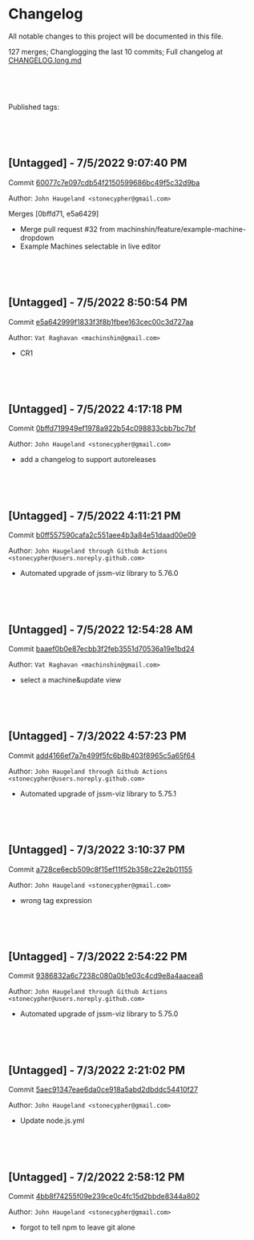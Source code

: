 # Changelog

All notable changes to this project will be documented in this file.

127 merges; Changlogging the last 10 commits; Full changelog at [CHANGELOG.long.md](CHANGELOG.long.md)



&nbsp;

&nbsp;

Published tags:







&nbsp;

&nbsp;

## [Untagged] - 7/5/2022 9:07:40 PM

Commit [60077c7e097cdb54f2150599686bc49f5c32d9ba](https://github.com/StoneCypher/jssm/commit/60077c7e097cdb54f2150599686bc49f5c32d9ba)

Author: `John Haugeland <stonecypher@gmail.com>`

Merges [0bffd71, e5a6429]

  * Merge pull request #32 from machinshin/feature/example-machine-dropdown
  * Example Machines selectable in live editor




&nbsp;

&nbsp;

## [Untagged] - 7/5/2022 8:50:54 PM

Commit [e5a642999f1833f3f8b1fbee163cec00c3d727aa](https://github.com/StoneCypher/jssm/commit/e5a642999f1833f3f8b1fbee163cec00c3d727aa)

Author: `Vat Raghavan <machinshin@gmail.com>`

  * CR1




&nbsp;

&nbsp;

## [Untagged] - 7/5/2022 4:17:18 PM

Commit [0bffd719949ef1978a922b54c098833cbb7bc7bf](https://github.com/StoneCypher/jssm/commit/0bffd719949ef1978a922b54c098833cbb7bc7bf)

Author: `John Haugeland <stonecypher@gmail.com>`

  * add a changelog to support autoreleases




&nbsp;

&nbsp;

## [Untagged] - 7/5/2022 4:11:21 PM

Commit [b0ff557590cafa2c551aee4b3a84e51daad00e09](https://github.com/StoneCypher/jssm/commit/b0ff557590cafa2c551aee4b3a84e51daad00e09)

Author: `John Haugeland through Github Actions <stonecypher@users.noreply.github.com>`

  * Automated upgrade of jssm-viz library to 5.76.0




&nbsp;

&nbsp;

## [Untagged] - 7/5/2022 12:54:28 AM

Commit [baaef0b0e87ecbb3f2feb3551d70536a19e1bd24](https://github.com/StoneCypher/jssm/commit/baaef0b0e87ecbb3f2feb3551d70536a19e1bd24)

Author: `Vat Raghavan <machinshin@gmail.com>`

  * select a machine&update view




&nbsp;

&nbsp;

## [Untagged] - 7/3/2022 4:57:23 PM

Commit [add4166ef7a7e499f5fc6b8b403f8965c5a65f64](https://github.com/StoneCypher/jssm/commit/add4166ef7a7e499f5fc6b8b403f8965c5a65f64)

Author: `John Haugeland through Github Actions <stonecypher@users.noreply.github.com>`

  * Automated upgrade of jssm-viz library to 5.75.1




&nbsp;

&nbsp;

## [Untagged] - 7/3/2022 3:10:37 PM

Commit [a728ce6ecb509c8f15ef11f52b358c22e2b01155](https://github.com/StoneCypher/jssm/commit/a728ce6ecb509c8f15ef11f52b358c22e2b01155)

Author: `John Haugeland <stonecypher@gmail.com>`

  * wrong tag expression




&nbsp;

&nbsp;

## [Untagged] - 7/3/2022 2:54:22 PM

Commit [9386832a6c7238c080a0b1e03c4cd9e8a4aacea8](https://github.com/StoneCypher/jssm/commit/9386832a6c7238c080a0b1e03c4cd9e8a4aacea8)

Author: `John Haugeland through Github Actions <stonecypher@users.noreply.github.com>`

  * Automated upgrade of jssm-viz library to 5.75.0




&nbsp;

&nbsp;

## [Untagged] - 7/3/2022 2:21:02 PM

Commit [5aec91347eae6da0ce918a5abd2dbddc54410f27](https://github.com/StoneCypher/jssm/commit/5aec91347eae6da0ce918a5abd2dbddc54410f27)

Author: `John Haugeland <stonecypher@gmail.com>`

  * Update node.js.yml




&nbsp;

&nbsp;

## [Untagged] - 7/2/2022 2:58:12 PM

Commit [4bb8f74255f09e239ce0c4fc15d2bbde8344a802](https://github.com/StoneCypher/jssm/commit/4bb8f74255f09e239ce0c4fc15d2bbde8344a802)

Author: `John Haugeland <stonecypher@gmail.com>`

  * forgot to tell npm to leave git alone